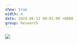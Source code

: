 ```yaml
---
show: true
width: 4
date: 2024-08-12 00:01:00 +0800
group: Research
---
```

<div>
    <img data-src="{{ '/assets/img/research/sca/seepage_dam_breach_section_renderer.gif' | relative_url }}" class="lazy w-100 rounded" src="{{ '/assets/img/empty_300x200.png' | relative_url }}">
</div>

